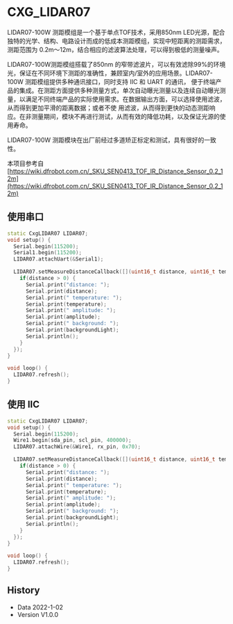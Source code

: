 # CXG_LIDAR07

LIDAR07-100W 测距模组是一个基于单点TOF技术，采用850nm LED光源，配合独特的光学、结构、电路设计而成的低成本测距模组，实现中短距离的测距需求，测距范围为 0.2m～12m，结合相应的滤波算法处理，可以得到极低的测量噪声。

LIDAR07-100W测距模组搭载了850nm 的窄带滤波片，可以有效滤除99%的环境光，保证在不同环境下测距的准确性，兼顾室内/室外的应用场景。LIDAR07-100W 测距模组提供多种通讯接口，同时支持 IIC 和 UART 的通讯，
便于终端产品的集成。在测距方面提供多种测量方式，单次自动曝光测量以及连续自动曝光测量，以满足不同终端产品的实际使用需求。在数据输出方面，可以选择使用滤波，从而得到更加平滑的距离数据；或者不使
用滤波，从而得到更快的动态测距响应。在非测量期间，模块不再进行测试，从而有效的降低功耗，以及保证光源的使用寿命。

LIDAR07-100W 测距模块在出厂前经过多道矫正标定和测试，具有很好的一致性。

本项目参考自[https://wiki.dfrobot.com.cn/_SKU_SEN0413_TOF_IR_Distance_Sensor_0.2_12m](https://wiki.dfrobot.com.cn/_SKU_SEN0413_TOF_IR_Distance_Sensor_0.2_12m)

## 使用串口

```C++
static CxgLIDAR07 LIDAR07;
void setup() {
  Serial.begin(115200);
  Serial1.begin(115200);
  LIDAR07.attachUart(&Serial1);

  LIDAR07.setMeasureDistanceCallback([](uint16_t distance, uint16_t temperature, uint16_t amplitude, uint16_t backgroundLight) {
    if(distance > 0) {
      Serial.print("distance: ");
      Serial.print(distance);
      Serial.print(" temperature: ");
      Serial.print(temperature);
      Serial.print(" amplitude: ");
      Serial.print(amplitude);
      Serial.print(" background: ");
      Serial.print(backgroundLight);
      Serial.println();
    }
  });
}

void loop() {
  LIDAR07.refresh();
}

```

## 使用 IIC

```C++
static CxgLIDAR07 LIDAR07;
void setup() {
  Serial.begin(115200);
  Wire1.begin(sda_pin, scl_pin, 400000);
  LIDAR07.attachWire(&Wire1, rx_pin, 0x70);

  LIDAR07.setMeasureDistanceCallback([](uint16_t distance, uint16_t temperature, uint16_t amplitude, uint16_t backgroundLight) {
    if(distance > 0) {
      Serial.print("distance: ");
      Serial.print(distance);
      Serial.print(" temperature: ");
      Serial.print(temperature);
      Serial.print(" amplitude: ");
      Serial.print(amplitude);
      Serial.print(" background: ");
      Serial.print(backgroundLight);
      Serial.println();
    }
  });
}

void loop() {
  LIDAR07.refresh();
}

```

## History

- Data 2022-1-02
- Version V1.0.0


